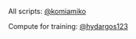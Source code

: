 All scripts: [\@komiamiko](https://github.com/komiamiko/)

Compute for training: [\@hydargos123](https://github.com/hydargos123)
